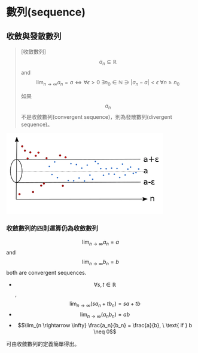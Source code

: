 # 數列\(sequence\)

## 收斂與發散數列

> \[收斂數列\]$$ {a_n} \subseteq \mathbb{R}$$ and $$\lim_{n \rightarrow \infty} a_n = a \Leftrightarrow   \forall \epsilon > 0 \ \exists n_0 \in \mathbb{N} \ni |a_n -a| < \epsilon\ \forall n \geq n_0$$
>
> 如果$${a_n}$$不是收斂數列\(convergent sequence\)，則為發散數列\(divergent sequence\)。

![&#x6536;&#x6582;&#x6578;&#x5217;&#x6703;&#x5728;&#x6536;&#x6582;&#x503C;&#x9644;&#x8FD1;&#x8D8A;&#x7E2E;&#x8D8A;&#x8FD1;](../.gitbook/assets/limit_sequence-min.png)

### 收斂數列的四則運算仍為收斂數列

$$\lim_{n \rightarrow \infty} a_n = a$$  and $$\lim_{n \rightarrow \infty} b_n = b$$both are convergent sequences.

* $$ \forall s, t \in \mathbb{R}$$,$$ \lim_{n \rightarrow \infty} (s a_n + t b_n) =  sa + tb$$
* $$\lim_{n \rightarrow \infty} (a_n b_n) = ab$$
* $$\lim_{n \rightarrow \infty} \frac{a_n}{b_n} = \frac{a}{b}, \ \text{ if } b \neq 0$$

可由收斂數列的定義簡單得出。



